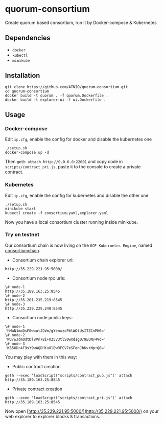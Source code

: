 # quorum-consortium
Create quorum based consortium, run it by Docker-compose & Kubernetes

## Dependencies
* `docker`
* `kubectl`
* `minikube`

## Installation
~~~shell
git clone https://github.com/ATNIO/quorum-consortium.git
cd quorum-consortium
docker build -t quorum . -f quorum.Dockerfile .
docker build -t explorer-ui -f ui.Dockerfile .
~~~

## Usage

### Docker-compose
Edit `ip.cfg`, enable the config for docker and disable the kubernetes one
~~~shell
./setup.sh
docker-compose up -d
~~~
Then `geth attach http://0.0.0.0:22001` and copy code in `scripts/contract_pri.js`, paste it to the console to create a private contract.

### Kubernetes
Edit `ip.cfg`, enable the config for kubernetes and disable the other one
~~~shell
./setup.sh
minikube start
kubectl create -f consortium.yaml,explorer.yaml
~~~
Now you have a local consortium cluster running inside minikube.

### Try on testnet
Our consortium chain is now living on the `GCP Kubernetes Engine`, named [consortiumchain](https://console.cloud.google.com/kubernetes/list?project=consortiumchain).
* Consortium chain explorer url:
~~~shell
http://35.229.221.95:5000/
~~~
* Consortium node rpc urls:
~~~shell
\# node-1
http://35.189.163.25:8545
\# node-2
http://35.201.215.219:8545
\# node-3
http://35.229.229.248:8545
~~~
* Consortium node public keys:
~~~shell
\# node-1
'hMaN1moDsF0woutJDVm/gYenxzoPblWOtUsITZCnPH0='
\# node-2
'W3/wJdmOdtDl8Vn78i+m35V3tlS0wXd1g0/9EONv4Vc='
\# node-3
'K55ODn4F9sY9wAQDHYuUlEwRFCV7eSFenJbKv+Np+Q0='
~~~
You may play with them in this way:
* Public contract creation
~~~shell
geth --exec 'loadScript("scripts/contract_pub.js")' attach http://35.189.163.25:8545
~~~
* Private contract creation
~~~shell
geth --exec 'loadScript("scripts/contract_pri.js")' attach http://35.189.163.25:8545
~~~
Now open [http://35.229.221.95:5000/](http://35.229.221.95:5000/) on your web explorer to explorer blocks & transactions.
